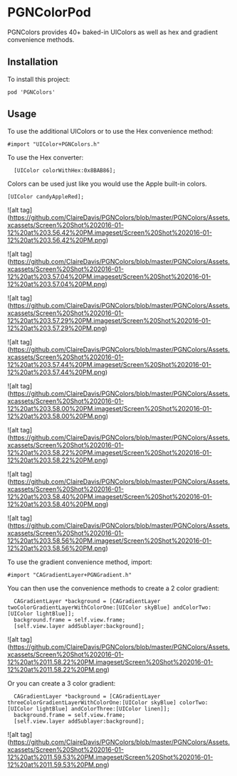 # PGNColorPod
PGNColors provides 40+ baked-in UIColors as well as hex and gradient convenience methods.

## Installation
To install this project:
```
pod 'PGNColors'
```  

## Usage
To use the additional UIColors or to use the Hex convenience method:
```
#import "UIColor+PGNColors.h"
```  
To use the Hex converter:
```
  [UIColor colorWithHex:0x8BAB86];
```  
Colors can be used just like you would use the Apple built-in colors.
```
[UIColor candyAppleRed];
```  

![alt tag] (https://github.com/ClaireDavis/PGNColors/blob/master/PGNColors/Assets.xcassets/Screen%20Shot%202016-01-12%20at%203.56.42%20PM.imageset/Screen%20Shot%202016-01-12%20at%203.56.42%20PM.png)

![alt tag] (https://github.com/ClaireDavis/PGNColors/blob/master/PGNColors/Assets.xcassets/Screen%20Shot%202016-01-12%20at%203.57.04%20PM.imageset/Screen%20Shot%202016-01-12%20at%203.57.04%20PM.png)

![alt tag] (https://github.com/ClaireDavis/PGNColors/blob/master/PGNColors/Assets.xcassets/Screen%20Shot%202016-01-12%20at%203.57.29%20PM.imageset/Screen%20Shot%202016-01-12%20at%203.57.29%20PM.png)

![alt tag] (https://github.com/ClaireDavis/PGNColors/blob/master/PGNColors/Assets.xcassets/Screen%20Shot%202016-01-12%20at%203.57.44%20PM.imageset/Screen%20Shot%202016-01-12%20at%203.57.44%20PM.png)

![alt tag] (https://github.com/ClaireDavis/PGNColors/blob/master/PGNColors/Assets.xcassets/Screen%20Shot%202016-01-12%20at%203.58.00%20PM.imageset/Screen%20Shot%202016-01-12%20at%203.58.00%20PM.png)

![alt tag] (https://github.com/ClaireDavis/PGNColors/blob/master/PGNColors/Assets.xcassets/Screen%20Shot%202016-01-12%20at%203.58.22%20PM.imageset/Screen%20Shot%202016-01-12%20at%203.58.22%20PM.png)

![alt tag] (https://github.com/ClaireDavis/PGNColors/blob/master/PGNColors/Assets.xcassets/Screen%20Shot%202016-01-12%20at%203.58.40%20PM.imageset/Screen%20Shot%202016-01-12%20at%203.58.40%20PM.png)

![alt tag] (https://github.com/ClaireDavis/PGNColors/blob/master/PGNColors/Assets.xcassets/Screen%20Shot%202016-01-12%20at%203.58.56%20PM.imageset/Screen%20Shot%202016-01-12%20at%203.58.56%20PM.png)

To use the gradient convenience method, import:
```  
#import "CAGradientLayer+PGNGradient.h"
```  
You can then use the convenience methods to create a 2 color gradient:
```  
  CAGradientLayer *background = [CAGradientLayer twoColorGradientLayerWithColorOne:[UIColor skyBlue] andColorTwo:[UIColor lightBlue]];
  background.frame = self.view.frame;
  [self.view.layer addSublayer:background];
```  

![alt tag] (https://github.com/ClaireDavis/PGNColors/blob/master/PGNColors/Assets.xcassets/Screen%20Shot%202016-01-12%20at%2011.58.22%20PM.imageset/Screen%20Shot%202016-01-12%20at%2011.58.22%20PM.png)

Or you can create a 3 color gradient:
```  
  CAGradientLayer *background = [CAGradientLayer threeColorGradientLayerWithColorOne:[UIColor skyBlue] colorTwo:[UIColor lightBlue] andColorThree:[UIColor linen]];
  background.frame = self.view.frame;
  [self.view.layer addSublayer:background];
  ```  
![alt tag] (https://github.com/ClaireDavis/PGNColors/blob/master/PGNColors/Assets.xcassets/Screen%20Shot%202016-01-12%20at%2011.59.53%20PM.imageset/Screen%20Shot%202016-01-12%20at%2011.59.53%20PM.png)
